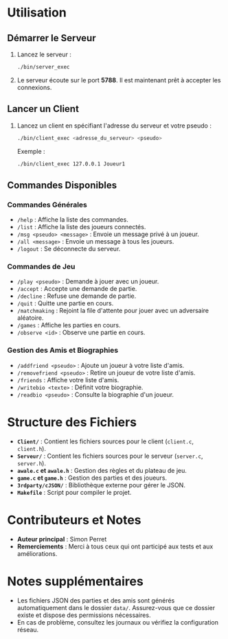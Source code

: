 # Utilisation

## Démarrer le Serveur

1. Lancez le serveur :

    ```bash
    ./bin/server_exec
    ```

2. Le serveur écoute sur le port **5788**. Il est maintenant prêt à accepter les
   connexions.

## Lancer un Client

1. Lancez un client en spécifiant l'adresse du serveur et votre pseudo :
    ```bash
    ./bin/client_exec <adresse_du_serveur> <pseudo>
    ```
    Exemple :
    ```bash
    ./bin/client_exec 127.0.0.1 Joueur1
    ```

## Commandes Disponibles

### Commandes Générales

-   `/help` : Affiche la liste des commandes.
-   `/list` : Affiche la liste des joueurs connectés.
-   `/msg <pseudo> <message>` : Envoie un message privé à un joueur.
-   `/all <message>` : Envoie un message à tous les joueurs.
-   `/logout` : Se déconnecte du serveur.

### Commandes de Jeu

-   `/play <pseudo>` : Demande à jouer avec un joueur.
-   `/accept` : Accepte une demande de partie.
-   `/decline` : Refuse une demande de partie.
-   `/quit` : Quitte une partie en cours.
-   `/matchmaking` : Rejoint la file d'attente pour jouer avec un adversaire
    aléatoire.
-   `/games` : Affiche les parties en cours.
-   `/observe <id>` : Observe une partie en cours.

### Gestion des Amis et Biographies

-   `/addfriend <pseudo>` : Ajoute un joueur à votre liste d'amis.
-   `/removefriend <pseudo>` : Retire un joueur de votre liste d'amis.
-   `/friends` : Affiche votre liste d'amis.
-   `/writebio <texte>` : Définit votre biographie.
-   `/readbio <pseudo>` : Consulte la biographie d'un joueur.

# Structure des Fichiers

-   **`Client/`** : Contient les fichiers sources pour le client (`client.c`,
    `client.h`).
-   **`Serveur/`** : Contient les fichiers sources pour le serveur (`server.c`,
    `server.h`).
-   **`awale.c` et `awale.h`** : Gestion des règles et du plateau de jeu.
-   **`game.c` et `game.h`** : Gestion des parties et des joueurs.
-   **`3rdparty/cJSON/`** : Bibliothèque externe pour gérer le JSON.
-   **`Makefile`** : Script pour compiler le projet.

# Contributeurs et Notes

-   **Auteur principal** : Simon Perret
-   **Remerciements** : Merci à tous ceux qui ont participé aux tests et aux
    améliorations.

# Notes supplémentaires

-   Les fichiers JSON des parties et des amis sont générés automatiquement dans
    le dossier `data/`. Assurez-vous que ce dossier existe et dispose des
    permissions nécessaires.
-   En cas de problème, consultez les journaux ou vérifiez la configuration
    réseau.
